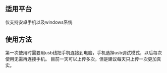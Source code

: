 ## 适用平台
仅支持安卓手机以及windows系统
## 使用方法
第一次使用时需要用usb线把手机连接到电脑，手机选择usb调试模式，以后每次使用无需再连接手机。
目前一天可以上传多次，但是建议每天只上传一次更加真实。